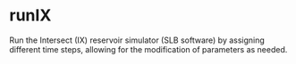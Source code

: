 # runIX
Run the Intersect (IX) reservoir simulator (SLB software) by assigning different time steps, allowing for the modification of parameters as needed.
